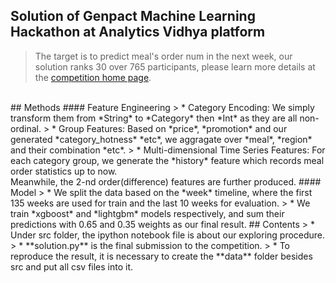 ## Solution of Genpact Machine Learning Hackathon at Analytics Vidhya platform
> The target is to predict meal's order num in the next week, our solution ranks 30 over 765 participants, please learn more details at the [competition home page](https://datahack.analyticsvidhya.com/contest/genpact-machine-learning-hackathon/).
<br/>
## Methods
#### Feature Engineering
> * Category Encoding: We simply transform them from *String* to *Category* then *Int* as they are all non-ordinal.
> * Group Features: Based on *price*, *promotion* and our generated *category_hotness* *etc*, we aggragate over *meal*, *region* and their combination *etc*.
> * Multi-dimensional Time Series Features: For each category group, we generate the *history* feature which records meal order statistics up to now.<br>
Meanwhile, the 2-nd order(difference) features are further produced.
#### Model
> * We split the data based on the *week* timeline, where the first 135 weeks are used for train and the last 10 weeks for evaluation.
> * We train *xgboost* and *lightgbm* models respectively, and sum their predictions with 0.65 and 0.35 weights as our final result.
## Contents
> * Under src folder, the ipython notebook file is about our exploring procedure.
> * **solution.py** is the final submission to the competition.
> * To reproduce the result, it is necessary to create the **data** folder besides src and put all csv files into it.